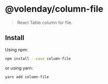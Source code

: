 # @volenday/column-file

> React Table column for file.

## Install

Using npm:

```sh
npm install --save column-file
```

or using yarn:

```sh
yarn add column-file
```
